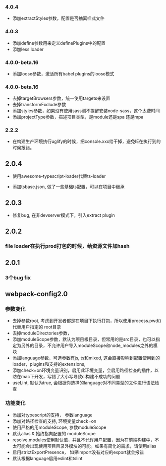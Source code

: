 
### 4.0.4
* 添加extractStyles参数，配置是否抽离样式文件

### 4.0.3
* 添加define参数用来定义definePlugins中的配置
* 添加less loader

### 4.0.0-beta.16
* 添加loose参数，激活所有babel plugins的loose模式

### 4.0.0-beta.16
* 去掉targetBrowsers参数，统一使用targets来设置
* 去掉transformExclude参数
* 添加styles参数，如果没有使用sass测不提醒安装node-sass，这个太费时间
* 添加projectType参数，描述项目类型，是module还是spa 还是mpa

### 2.2.2

* 在构建生产环境执行uglify的时候，把console.xxx给干掉，避免IE在执行到的时候报错。

## 2.0.4

* 使用awesome-typescript-loader代替ts-loader

* 添加tsbase.json, 做了一些基础ts配置，可以在项目中继承



## 2.0.3

* 修复bug, 在非devserver模式下，引入extract plugin

## 2.0.2

### file loader在执行prod打包的时候，给资源文件加hash

## 2.0.1

### 3个bug fix

## webpack-config2.0 

### 参数变化

* 去掉参数root, 考虑到开发者都是在项目下执行打包，所以使用process.pwd()代替用户指定的 root目录
* 去掉moduleDirectories参数，
* 添加moduleScope参数，默认为项目根目录，但常用的是src目录，也可以指定为另外的目录，不允许用户导入moduleScope和node_modules之外的模块
* 添加language参数，可选参数有js, ts和mixed, 这会直接影响到配置使用到的loader，plugins和支持的extensions, 
* 添加check=on环境变量识别，启用此环境变量，会启用路径检查的插件，以防在mac下开发，写错了大小写导致ci构建不成功的问题
* useLint, 默认为true, 会根据你选择的language对不同类型的文件进行语法检查

### 功能变化 
* 添加对typescript的支持， 参数language
* 添加对路径检查的支持, 环境变量check=on
* 使用严格的用moduleScope, 参数moduleScope
* 默认alias & 始终指向配置的 moduleScope
* resolve.modules使用默认值，并且不允许用户配置，因为在前端构建中，不太可能会出现使用项目目录外模块的可能。如果有简化的需求，请使用alias
* 启用strictExportPresence， 如果import没有对应的export就会报错
* 默认根据language启用eslint和tslint